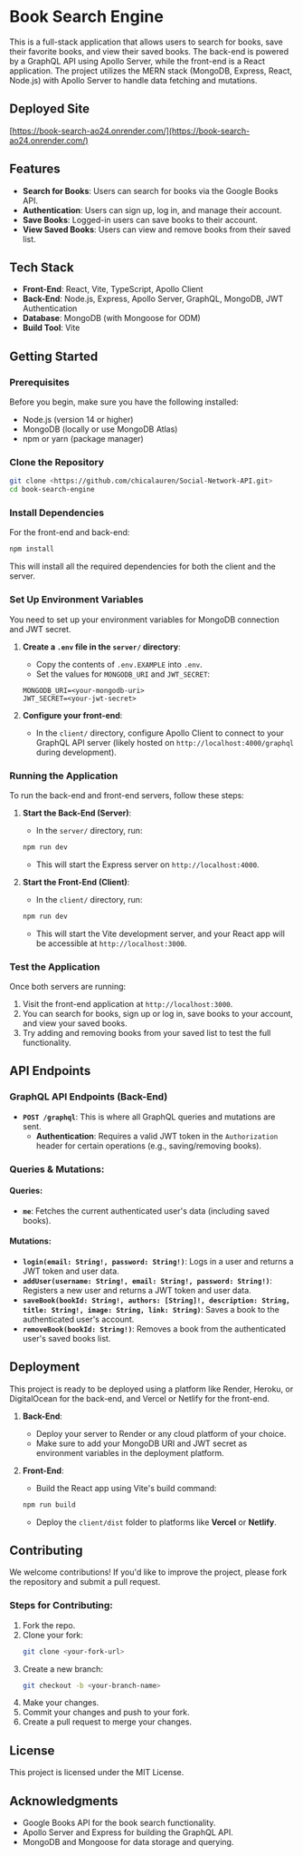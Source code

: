 # Book Search Engine

This is a full-stack application that allows users to search for books, save their favorite books, and view their saved books. The back-end is powered by a GraphQL API using Apollo Server, while the front-end is a React application. The project utilizes the MERN stack (MongoDB, Express, React, Node.js) with Apollo Server to handle data fetching and mutations.

## Deployed Site
[https://book-search-ao24.onrender.com/](https://book-search-ao24.onrender.com/) 

## Features

- **Search for Books**: Users can search for books via the Google Books API.
- **Authentication**: Users can sign up, log in, and manage their account.
- **Save Books**: Logged-in users can save books to their account.
- **View Saved Books**: Users can view and remove books from their saved list.

## Tech Stack

- **Front-End**: React, Vite, TypeScript, Apollo Client
- **Back-End**: Node.js, Express, Apollo Server, GraphQL, MongoDB, JWT Authentication
- **Database**: MongoDB (with Mongoose for ODM)
- **Build Tool**: Vite

## Getting Started

### Prerequisites

Before you begin, make sure you have the following installed:

- Node.js (version 14 or higher)
- MongoDB (locally or use MongoDB Atlas)
- npm or yarn (package manager)

### Clone the Repository

```bash
git clone <https://github.com/chicalauren/Social-Network-API.git>
cd book-search-engine
```

### Install Dependencies

For the front-end and back-end:

```bash
npm install
```

This will install all the required dependencies for both the client and the server.

### Set Up Environment Variables

You need to set up your environment variables for MongoDB connection and JWT secret.

1. **Create a `.env` file in the `server/` directory**:
    - Copy the contents of `.env.EXAMPLE` into `.env`.
    - Set the values for `MONGODB_URI` and `JWT_SECRET`:
    
    ```plaintext
    MONGODB_URI=<your-mongodb-uri>
    JWT_SECRET=<your-jwt-secret>
    ```

2. **Configure your front-end**:
    - In the `client/` directory, configure Apollo Client to connect to your GraphQL API server (likely hosted on `http://localhost:4000/graphql` during development).

### Running the Application

To run the back-end and front-end servers, follow these steps:

1. **Start the Back-End (Server)**:
    - In the `server/` directory, run:
    ```bash
    npm run dev
    ```
    - This will start the Express server on `http://localhost:4000`.

2. **Start the Front-End (Client)**:
    - In the `client/` directory, run:
    ```bash
    npm run dev
    ```
    - This will start the Vite development server, and your React app will be accessible at `http://localhost:3000`.

### Test the Application

Once both servers are running:

1. Visit the front-end application at `http://localhost:3000`.
2. You can search for books, sign up or log in, save books to your account, and view your saved books.
3. Try adding and removing books from your saved list to test the full functionality.

## API Endpoints

### **GraphQL API Endpoints** (Back-End)

- **`POST /graphql`**: This is where all GraphQL queries and mutations are sent.
    - **Authentication**: Requires a valid JWT token in the `Authorization` header for certain operations (e.g., saving/removing books).

### Queries & Mutations:

#### Queries:
- **`me`**: Fetches the current authenticated user's data (including saved books).

#### Mutations:
- **`login(email: String!, password: String!)`**: Logs in a user and returns a JWT token and user data.
- **`addUser(username: String!, email: String!, password: String!)`**: Registers a new user and returns a JWT token and user data.
- **`saveBook(bookId: String!, authors: [String]!, description: String, title: String!, image: String, link: String)`**: Saves a book to the authenticated user's account.
- **`removeBook(bookId: String!)`**: Removes a book from the authenticated user's saved books list.

## Deployment

This project is ready to be deployed using a platform like Render, Heroku, or DigitalOcean for the back-end, and Vercel or Netlify for the front-end.

1. **Back-End**:
    - Deploy your server to Render or any cloud platform of your choice.
    - Make sure to add your MongoDB URI and JWT secret as environment variables in the deployment platform.

2. **Front-End**:
    - Build the React app using Vite's build command:
    ```bash
    npm run build
    ```
    - Deploy the `client/dist` folder to platforms like **Vercel** or **Netlify**.

## Contributing

We welcome contributions! If you'd like to improve the project, please fork the repository and submit a pull request.

### Steps for Contributing:
1. Fork the repo.
2. Clone your fork:
    ```bash
    git clone <your-fork-url>
    ```
3. Create a new branch:
    ```bash
    git checkout -b <your-branch-name>
    ```
4. Make your changes.
5. Commit your changes and push to your fork.
6. Create a pull request to merge your changes.

## License

This project is licensed under the MIT License.

## Acknowledgments

- Google Books API for the book search functionality.
- Apollo Server and Express for building the GraphQL API.
- MongoDB and Mongoose for data storage and querying.
